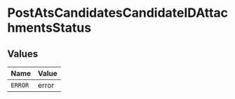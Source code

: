 # PostAtsCandidatesCandidateIDAttachmentsStatus


## Values

| Name    | Value   |
| ------- | ------- |
| `ERROR` | error   |